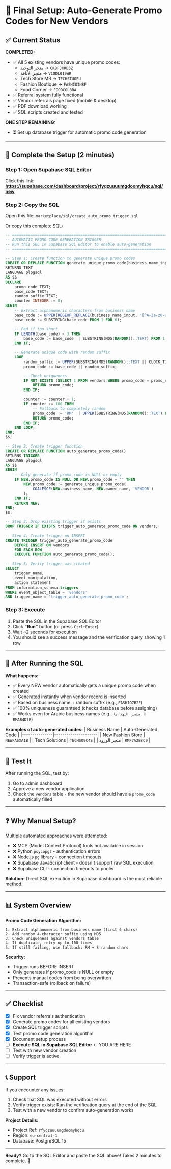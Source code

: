 # 🎯 Final Setup: Auto-Generate Promo Codes for New Vendors

## ✅ Current Status

**COMPLETED:**
- ✅ All 5 existing vendors have unique promo codes:
  - متجر التوحيد → `CK8FJXRD3Z`
  - متجر الأناقة → `V1QDL019WR`
  - Tech Store MR → `TECHSTUOFU`
  - Fashion Boutique → `FASHIOIN8F`
  - Food Corner → `FOODCOL8RA`
- ✅ Referral system fully functional
- ✅ Vendor referrals page fixed (mobile & desktop)
- ✅ PDF download working
- ✅ SQL scripts created and tested

**ONE STEP REMAINING:**
- ⏳ Set up database trigger for automatic promo code generation

---

## 🚀 Complete the Setup (2 minutes)

### Step 1: Open Supabase SQL Editor

Click this link: **https://supabase.com/dashboard/project/rfyqzuuuumgdoomyhqcu/sql/new**

### Step 2: Copy the SQL

Open this file: `marketplace/sql/create_auto_promo_trigger.sql`

Or copy this complete SQL:

```sql
-- ============================================================================
-- AUTOMATIC PROMO CODE GENERATION TRIGGER
-- Run this SQL in Supabase SQL Editor to enable auto-generation
-- ============================================================================

-- Step 1: Create function to generate unique promo codes
CREATE OR REPLACE FUNCTION generate_unique_promo_code(business_name_input TEXT)
RETURNS TEXT
LANGUAGE plpgsql
AS $$
DECLARE
    promo_code TEXT;
    base_code TEXT;
    random_suffix TEXT;
    counter INTEGER := 0;
BEGIN
    -- Extract alphanumeric characters from business name
    base_code := UPPER(REGEXP_REPLACE(business_name_input, '[^A-Za-z0-9]', '', 'g'));
    base_code := SUBSTRING(base_code FROM 1 FOR 6);

    -- Pad if too short
    IF LENGTH(base_code) < 3 THEN
        base_code := base_code || SUBSTRING(MD5(RANDOM()::TEXT) FROM 1 FOR (6 - LENGTH(base_code)));
    END IF;

    -- Generate unique code with random suffix
    LOOP
        random_suffix := UPPER(SUBSTRING(MD5(RANDOM()::TEXT || CLOCK_TIMESTAMP()::TEXT) FROM 1 FOR 4));
        promo_code := base_code || random_suffix;

        -- Check uniqueness
        IF NOT EXISTS (SELECT 1 FROM vendors WHERE promo_code = promo_code) THEN
            RETURN promo_code;
        END IF;

        counter := counter + 1;
        IF counter >= 100 THEN
            -- Fallback to completely random
            promo_code := 'RM' || UPPER(SUBSTRING(MD5(RANDOM()::TEXT) FROM 1 FOR 8));
            RETURN promo_code;
        END IF;
    END LOOP;
END;
$$;

-- Step 2: Create trigger function
CREATE OR REPLACE FUNCTION auto_generate_promo_code()
RETURNS TRIGGER
LANGUAGE plpgsql
AS $$
BEGIN
    -- Only generate if promo_code is NULL or empty
    IF NEW.promo_code IS NULL OR NEW.promo_code = '' THEN
        NEW.promo_code := generate_unique_promo_code(
            COALESCE(NEW.business_name, NEW.owner_name, 'VENDOR')
        );
    END IF;
    RETURN NEW;
END;
$$;

-- Step 3: Drop existing trigger if exists
DROP TRIGGER IF EXISTS trigger_auto_generate_promo_code ON vendors;

-- Step 4: Create trigger on INSERT
CREATE TRIGGER trigger_auto_generate_promo_code
    BEFORE INSERT ON vendors
    FOR EACH ROW
    EXECUTE FUNCTION auto_generate_promo_code();

-- Step 5: Verify trigger was created
SELECT
    trigger_name,
    event_manipulation,
    action_statement
FROM information_schema.triggers
WHERE event_object_table = 'vendors'
AND trigger_name = 'trigger_auto_generate_promo_code';
```

### Step 3: Execute

1. Paste the SQL in the Supabase SQL Editor
2. Click **"Run"** button (or press `Ctrl+Enter`)
3. Wait ~2 seconds for execution
4. You should see a success message and the verification query showing 1 row

---

## 🎉 After Running the SQL

**What happens:**
- ✅ Every NEW vendor automatically gets a unique promo code when created
- ✅ Generated instantly when vendor record is inserted
- ✅ Based on business name + random suffix (e.g., `FASHIO7B2F`)
- ✅ 100% uniqueness guaranteed (checks database before assigning)
- ✅ Works even for Arabic business names (e.g., `متجر الهدايا` → `RMAB4D7E`)

**Examples of auto-generated codes:**
| Business Name | Auto-Generated Code |
|---------------|---------------------|
| New Fashion Store | `NEWFASXA1B` |
| Tech Solutions | `TECHSO9C4E` |
| متجر الورود | `RMF7A2B8C9` |

---

## 🧪 Test It

After running the SQL, test by:

1. Go to admin dashboard
2. Approve a new vendor application
3. Check the `vendors` table - the new vendor should have a `promo_code` automatically filled

---

## ❓ Why Manual Setup?

Multiple automated approaches were attempted:
- ❌ MCP (Model Context Protocol) tools not available in session
- ❌ Python `psycopg2` - authentication errors
- ❌ Node.js `pg` library - connection timeouts
- ❌ Supabase JavaScript client - doesn't support raw SQL execution
- ❌ Supabase CLI - connection timeouts to pooler

**Solution:** Direct SQL execution in Supabase dashboard is the most reliable method.

---

## 📊 System Overview

**Promo Code Generation Algorithm:**
```
1. Extract alphanumeric from business name (first 6 chars)
2. Add random 4-character suffix using MD5
3. Check uniqueness against vendors table
4. If duplicate, retry up to 100 times
5. If still failing, use fallback: RM + 8 random chars
```

**Security:**
- Trigger runs BEFORE INSERT
- Only generates if promo_code is NULL or empty
- Prevents manual codes from being overwritten
- Transaction-safe (rollback on failure)

---

## ✅ Checklist

- [x] Fix vendor referrals authentication
- [x] Generate promo codes for all existing vendors
- [x] Create SQL trigger scripts
- [x] Test promo code generation algorithm
- [x] Document setup process
- [ ] **Execute SQL in Supabase SQL Editor** ← YOU ARE HERE
- [ ] Test with new vendor creation
- [ ] Verify trigger is active

---

## 📞 Support

If you encounter any issues:
1. Check that SQL was executed without errors
2. Verify trigger exists: Run the verification query at the end of the SQL
3. Test with a new vendor to confirm auto-generation works

**Project Details:**
- Project Ref: `rfyqzuuuumgdoomyhqcu`
- Region: `eu-central-1`
- Database: PostgreSQL 15

---

**Ready?** Go to the SQL Editor and paste the SQL above! Takes 2 minutes to complete. 🚀
